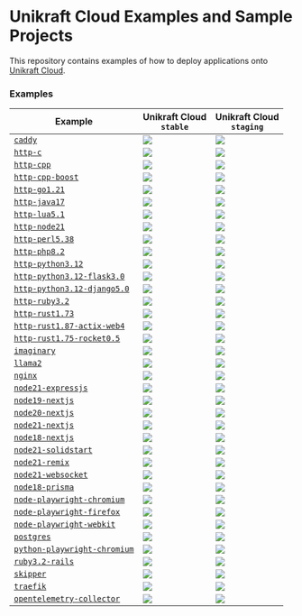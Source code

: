 # Unikraft Cloud Examples and Sample Projects

This repository contains examples of how to deploy applications onto [Unikraft Cloud](https://unikraft.cloud).

### Examples

Example | Unikraft Cloud <br /> `stable` | Unikraft Cloud <br /> `staging` |
|-|-|-|
[`caddy`](https://github.com/unikraft-cloud/examples/tree/main/caddy) | [![](https://github.com/unikraft-cloud/examples/actions/workflows/example-caddy-stable.yaml/badge.svg)](https://github.com/unikraft-cloud/examples/actions/workflows/example-caddy-stable.yaml) | [![](https://github.com/unikraft-cloud/examples/actions/workflows/example-caddy-staging.yaml/badge.svg)](https://github.com/unikraft-cloud/examples/actions/workflows/example-caddy-staging.yaml) |
[`http-c`](https://github.com/unikraft-cloud/examples/tree/main/http-c) | [![](https://github.com/unikraft-cloud/examples/actions/workflows/example-http-c-stable.yaml/badge.svg)](https://github.com/unikraft-cloud/examples/actions/workflows/example-http-c-stable.yaml) | [![](https://github.com/unikraft-cloud/examples/actions/workflows/example-http-c-staging.yaml/badge.svg)](https://github.com/unikraft-cloud/examples/actions/workflows/example-http-c-staging.yaml) |
[`http-cpp`](https://github.com/unikraft-cloud/examples/tree/main/http-cpp) | [![](https://github.com/unikraft-cloud/examples/actions/workflows/example-http-cpp-stable.yaml/badge.svg)](https://github.com/unikraft-cloud/examples/actions/workflows/example-http-cpp-stable.yaml) | [![](https://github.com/unikraft-cloud/examples/actions/workflows/example-http-cpp-staging.yaml/badge.svg)](https://github.com/unikraft-cloud/examples/actions/workflows/example-http-cpp-staging.yaml) |
[`http-cpp-boost`](https://github.com/unikraft-cloud/examples/tree/main/http-cpp-boost) | [![](https://github.com/unikraft-cloud/examples/actions/workflows/example-http-cpp-boost-stable.yaml/badge.svg)](https://github.com/unikraft-cloud/examples/actions/workflows/example-http-cpp-boost-stable.yaml) | [![](https://github.com/unikraft-cloud/examples/actions/workflows/example-http-cpp-boost-staging.yaml/badge.svg)](https://github.com/unikraft-cloud/examples/actions/workflows/example-http-cpp-boost-staging.yaml) |
[`http-go1.21`](https://github.com/unikraft-cloud/examples/tree/main/http-go1.21) | [![](https://github.com/unikraft-cloud/examples/actions/workflows/example-http-go1.21-stable.yaml/badge.svg)](https://github.com/unikraft-cloud/examples/actions/workflows/example-http-go1.21-stable.yaml) | [![](https://github.com/unikraft-cloud/examples/actions/workflows/example-http-go1.21-staging.yaml/badge.svg)](https://github.com/unikraft-cloud/examples/actions/workflows/example-http-go1.21-staging.yaml) |
[`http-java17`](https://github.com/unikraft-cloud/examples/tree/main/http-java17) | [![](https://github.com/unikraft-cloud/examples/actions/workflows/example-http-java17-stable.yaml/badge.svg)](https://github.com/unikraft-cloud/examples/actions/workflows/example-http-java17-stable.yaml) | [![](https://github.com/unikraft-cloud/examples/actions/workflows/example-http-java17-staging.yaml/badge.svg)](https://github.com/unikraft-cloud/examples/actions/workflows/example-http-java17-staging.yaml) |
[`http-lua5.1`](https://github.com/unikraft-cloud/examples/tree/main/http-lua5.1) | [![](https://github.com/unikraft-cloud/examples/actions/workflows/example-http-lua5.1-stable.yaml/badge.svg)](https://github.com/unikraft-cloud/examples/actions/workflows/example-http-lua5.1-stable.yaml) | [![](https://github.com/unikraft-cloud/examples/actions/workflows/example-http-lua5.1-staging.yaml/badge.svg)](https://github.com/unikraft-cloud/examples/actions/workflows/example-http-lua5.1-staging.yaml) |
[`http-node21`](https://github.com/unikraft-cloud/examples/tree/main/http-node21) | [![](https://github.com/unikraft-cloud/examples/actions/workflows/example-http-node21-stable.yaml/badge.svg)](https://github.com/unikraft-cloud/examples/actions/workflows/example-http-node21-stable.yaml) | [![](https://github.com/unikraft-cloud/examples/actions/workflows/example-http-node21-staging.yaml/badge.svg)](https://github.com/unikraft-cloud/examples/actions/workflows/example-http-node21-staging.yaml) |
[`http-perl5.38`](https://github.com/unikraft-cloud/examples/tree/main/http-perl5.38) | [![](https://github.com/unikraft-cloud/examples/actions/workflows/example-http-perl5.38-stable.yaml/badge.svg)](https://github.com/unikraft-cloud/examples/actions/workflows/example-http-perl5.38-stable.yaml) | [![](https://github.com/unikraft-cloud/examples/actions/workflows/example-http-perl5.38-staging.yaml/badge.svg)](https://github.com/unikraft-cloud/examples/actions/workflows/example-http-perl5.38-staging.yaml) |
[`http-php8.2`](https://github.com/unikraft-cloud/examples/tree/main/http-php8.2) | [![](https://github.com/unikraft-cloud/examples/actions/workflows/example-http-php8.2-stable.yaml/badge.svg)](https://github.com/unikraft-cloud/examples/actions/workflows/example-http-php8.2-stable.yaml) | [![](https://github.com/unikraft-cloud/examples/actions/workflows/example-http-php8.2-staging.yaml/badge.svg)](https://github.com/unikraft-cloud/examples/actions/workflows/example-http-php8.2-staging.yaml) |
[`http-python3.12`](https://github.com/unikraft-cloud/examples/tree/main/http-python3.12) | [![](https://github.com/unikraft-cloud/examples/actions/workflows/example-http-python3.12-stable.yaml/badge.svg)](https://github.com/unikraft-cloud/examples/actions/workflows/example-http-python3.12-stable.yaml) | [![](https://github.com/unikraft-cloud/examples/actions/workflows/example-http-python3.12-staging.yaml/badge.svg)](https://github.com/unikraft-cloud/examples/actions/workflows/example-http-python3.12-staging.yaml) |
[`http-python3.12-flask3.0`](https://github.com/unikraft-cloud/examples/tree/main/http-python3.12-flask3.0) | [![](https://github.com/unikraft-cloud/examples/actions/workflows/example-http-python3.12-flask3.0-stable.yaml/badge.svg)](https://github.com/unikraft-cloud/examples/actions/workflows/example-http-python3.12-flask3.0-stable.yaml) | [![](https://github.com/unikraft-cloud/examples/actions/workflows/example-http-python3.12-flask3.0-staging.yaml/badge.svg)](https://github.com/unikraft-cloud/examples/actions/workflows/example-http-python3.12-flask3.0-staging.yaml) |
[`http-python3.12-django5.0`](https://github.com/unikraft-cloud/examples/tree/main/http-python3.12-django5.0) | [![](https://github.com/unikraft-cloud/examples/actions/workflows/example-http-python3.12-django5.0-stable.yaml/badge.svg)](https://github.com/unikraft-cloud/examples/actions/workflows/example-http-python3.12-django5.0-stable.yaml) | [![](https://github.com/unikraft-cloud/examples/actions/workflows/example-http-python3.12-django5.0-staging.yaml/badge.svg)](https://github.com/unikraft-cloud/examples/actions/workflows/example-http-python3.12-django5.0-staging.yaml) |
[`http-ruby3.2`](https://github.com/unikraft-cloud/examples/tree/main/http-ruby3.2) | [![](https://github.com/unikraft-cloud/examples/actions/workflows/example-http-ruby3.2-stable.yaml/badge.svg)](https://github.com/unikraft-cloud/examples/actions/workflows/example-http-ruby3.2-stable.yaml) | [![](https://github.com/unikraft-cloud/examples/actions/workflows/example-http-ruby3.2-staging.yaml/badge.svg)](https://github.com/unikraft-cloud/examples/actions/workflows/example-http-ruby3.2-staging.yaml) |
[`http-rust1.73`](https://github.com/unikraft-cloud/examples/tree/main/http-rust1.73) | [![](https://github.com/unikraft-cloud/examples/actions/workflows/example-http-rust1.73-stable.yaml/badge.svg)](https://github.com/unikraft-cloud/examples/actions/workflows/example-http-rust1.73-stable.yaml) | [![](https://github.com/unikraft-cloud/examples/actions/workflows/example-http-rust1.73-staging.yaml/badge.svg)](https://github.com/unikraft-cloud/examples/actions/workflows/example-http-rust1.73-staging.yaml) |
[`http-rust1.87-actix-web4`](https://github.com/unikraft-cloud/examples/tree/main/http-rust1.87-actix-web4) | [![](https://github.com/unikraft-cloud/examples/actions/workflows/example-http-rust1.87-actix-web4-stable.yaml/badge.svg)](https://github.com/unikraft-cloud/examples/actions/workflows/example-http-rust1.87-actix-web4-stable.yaml) | [![](https://github.com/unikraft-cloud/examples/actions/workflows/example-http-rust1.87-actix-web4-staging.yaml/badge.svg)](https://github.com/unikraft-cloud/examples/actions/workflows/example-http-rust1.87-actix-web4-staging.yaml) |
[`http-rust1.75-rocket0.5`](https://github.com/unikraft-cloud/examples/tree/main/http-rust1.75-rocket0.5) | [![](https://github.com/unikraft-cloud/examples/actions/workflows/example-http-rust1.75-rocket0.5-stable.yaml/badge.svg)](https://github.com/unikraft-cloud/examples/actions/workflows/example-http-rust1.75-rocket0.5-stable.yaml) | [![](https://github.com/unikraft-cloud/examples/actions/workflows/example-http-rust1.75-rocket0.5-staging.yaml/badge.svg)](https://github.com/unikraft-cloud/examples/actions/workflows/example-http-rust1.75-rocket0.5-staging.yaml) |
[`imaginary`](https://github.com/unikraft-cloud/examples/tree/main/imaginary) | [![](https://github.com/unikraft-cloud/examples/actions/workflows/example-imaginary-stable.yaml/badge.svg)](https://github.com/unikraft-cloud/examples/actions/workflows/example-imaginary-stable.yaml) | [![](https://github.com/unikraft-cloud/examples/actions/workflows/example-imaginary-staging.yaml/badge.svg)](https://github.com/unikraft-cloud/examples/actions/workflows/example-imaginary-staging.yaml) |
[`llama2`](https://github.com/unikraft-cloud/examples/tree/main/llama2) | [![](https://github.com/unikraft-cloud/examples/actions/workflows/example-llama2-stable.yaml/badge.svg)](https://github.com/unikraft-cloud/examples/actions/workflows/example-llama2-stable.yaml) | [![](https://github.com/unikraft-cloud/examples/actions/workflows/example-llama2-staging.yaml/badge.svg)](https://github.com/unikraft-cloud/examples/actions/workflows/example-llama2-staging.yaml) |
[`nginx`](https://github.com/unikraft-cloud/examples/tree/main/nginx) | [![](https://github.com/unikraft-cloud/examples/actions/workflows/example-nginx-stable.yaml/badge.svg)](https://github.com/unikraft-cloud/examples/actions/workflows/example-nginx-stable.yaml) | [![](https://github.com/unikraft-cloud/examples/actions/workflows/example-nginx-staging.yaml/badge.svg)](https://github.com/unikraft-cloud/examples/actions/workflows/example-nginx-staging.yaml) |
[`node21-expressjs`](https://github.com/unikraft-cloud/examples/tree/main/node21-expressjs) | [![](https://github.com/unikraft-cloud/examples/actions/workflows/example-node21-expressjs-stable.yaml/badge.svg)](https://github.com/unikraft-cloud/examples/actions/workflows/example-node21-expressjs-stable.yaml) | [![](https://github.com/unikraft-cloud/examples/actions/workflows/example-node21-expressjs-staging.yaml/badge.svg)](https://github.com/unikraft-cloud/examples/actions/workflows/example-node21-expressjs-staging.yaml) |
[`node19-nextjs`](https://github.com/unikraft-cloud/examples/tree/main/node21-nextjs) | [![](https://github.com/unikraft-cloud/examples/actions/workflows/example-node19-nextjs-stable.yaml/badge.svg)](https://github.com/unikraft-cloud/examples/actions/workflows/example-node19-nextjs-stable.yaml) | [![](https://github.com/unikraft-cloud/examples/actions/workflows/example-node19-nextjs-staging.yaml/badge.svg)](https://github.com/unikraft-cloud/examples/actions/workflows/example-node19-nextjs-staging.yaml) |
[`node20-nextjs`](https://github.com/unikraft-cloud/examples/tree/main/node21-nextjs) | [![](https://github.com/unikraft-cloud/examples/actions/workflows/example-node20-nextjs-stable.yaml/badge.svg)](https://github.com/unikraft-cloud/examples/actions/workflows/example-node20-nextjs-stable.yaml) | [![](https://github.com/unikraft-cloud/examples/actions/workflows/example-node20-nextjs-staging.yaml/badge.svg)](https://github.com/unikraft-cloud/examples/actions/workflows/example-node20-nextjs-staging.yaml) |
[`node21-nextjs`](https://github.com/unikraft-cloud/examples/tree/main/node21-nextjs) | [![](https://github.com/unikraft-cloud/examples/actions/workflows/example-node21-nextjs-stable.yaml/badge.svg)](https://github.com/unikraft-cloud/examples/actions/workflows/example-node21-nextjs-stable.yaml) | [![](https://github.com/unikraft-cloud/examples/actions/workflows/example-node21-nextjs-staging.yaml/badge.svg)](https://github.com/unikraft-cloud/examples/actions/workflows/example-node21-nextjs-staging.yaml) |
[`node18-nextjs`](https://github.com/unikraft-cloud/examples/tree/main/node21-nextjs) | [![](https://github.com/unikraft-cloud/examples/actions/workflows/example-node18-nextjs-stable.yaml/badge.svg)](https://github.com/unikraft-cloud/examples/actions/workflows/example-node18-nextjs-stable.yaml) | [![](https://github.com/unikraft-cloud/examples/actions/workflows/example-node18-nextjs-staging.yaml/badge.svg)](https://github.com/unikraft-cloud/examples/actions/workflows/example-node18-nextjs-staging.yaml) |
[`node21-solidstart`](https://github.com/unikraft-cloud/examples/tree/main/node21-solid-start) | [![](https://github.com/unikraft-cloud/examples/actions/workflows/example-node21-solidstart-stable.yaml/badge.svg)](https://github.com/unikraft-cloud/examples/actions/workflows/example-node21-solidstart-stable.yaml) | [![](https://github.com/unikraft-cloud/examples/actions/workflows/example-node21-solidstart-staging.yaml/badge.svg)](https://github.com/unikraft-cloud/examples/actions/workflows/example-node21-solidstart-staging.yaml) |
[`node21-remix`](https://github.com/unikraft-cloud/examples/tree/main/node21-remix) | [![](https://github.com/unikraft-cloud/examples/actions/workflows/example-node21-remix-stable.yaml/badge.svg)](https://github.com/unikraft-cloud/examples/actions/workflows/example-node21-remix-stable.yaml) | [![](https://github.com/unikraft-cloud/examples/actions/workflows/example-node21-remix-staging.yaml/badge.svg)](https://github.com/unikraft-cloud/examples/actions/workflows/example-node21-remix-staging.yaml) |
[`node21-websocket`](https://github.com/unikraft-cloud/examples/tree/main/node21-websocket) | [![](https://github.com/unikraft-cloud/examples/actions/workflows/example-node21-websocket-stable.yaml/badge.svg)](https://github.com/unikraft-cloud/examples/actions/workflows/example-node21-websocket-stable.yaml) | [![](https://github.com/unikraft-cloud/examples/actions/workflows/example-node21-websocket-staging.yaml/badge.svg)](https://github.com/unikraft-cloud/examples/actions/workflows/example-node21-websocket-staging.yaml) |
[`node18-prisma`](https://github.com/unikraft-cloud/examples/tree/main/node18-prisma-rest-express) | [![](https://github.com/unikraft-cloud/examples/actions/workflows/example-node18-prisma-stable.yaml/badge.svg)](https://github.com/unikraft-cloud/examples/actions/workflows/example-node18-prisma-stable.yaml) | [![](https://github.com/unikraft-cloud/examples/actions/workflows/example-node18-prisma-staging.yaml/badge.svg)](https://github.com/unikraft-cloud/examples/actions/workflows/example-node18-prisma-staging.yaml) |
[`node-playwright-chromium`](https://github.com/unikraft-cloud/examples/tree/main/node-playwright-chromium) | [![](https://github.com/unikraft-cloud/examples/actions/workflows/example-node-playwright-chromium-stable.yaml/badge.svg)](https://github.com/unikraft-cloud/examples/actions/workflows/example-node-playwright-chromium-stable.yaml) | [![](https://github.com/unikraft-cloud/examples/actions/workflows/example-node-playwright-chromium-staging.yaml/badge.svg)](https://github.com/unikraft-cloud/examples/actions/workflows/example-node-playwright-chromium-staging.yaml) |
[`node-playwright-firefox`](https://github.com/unikraft-cloud/examples/tree/main/node-playwright-firefox) | [![](https://github.com/unikraft-cloud/examples/actions/workflows/example-node-playwright-firefox-stable.yaml/badge.svg)](https://github.com/unikraft-cloud/examples/actions/workflows/example-node-playwright-firefox-stable.yaml) | [![](https://github.com/unikraft-cloud/examples/actions/workflows/example-node-playwright-firefox-staging.yaml/badge.svg)](https://github.com/unikraft-cloud/examples/actions/workflows/example-node-playwright-firefox-staging.yaml) |
[`node-playwright-webkit`](https://github.com/unikraft-cloud/examples/tree/main/node-playwright-webkit) | [![](https://github.com/unikraft-cloud/examples/actions/workflows/example-node-playwright-webkit-stable.yaml/badge.svg)](https://github.com/unikraft-cloud/examples/actions/workflows/example-node-playwright-webkit-stable.yaml) | [![](https://github.com/unikraft-cloud/examples/actions/workflows/example-node-playwright-webkit-staging.yaml/badge.svg)](https://github.com/unikraft-cloud/examples/actions/workflows/example-node-playwright-webkit-staging.yaml) |
[`postgres`](https://github.com/unikraft-cloud/examples/tree/main/postgres) | [![](https://github.com/unikraft-cloud/examples/actions/workflows/example-postgres-stable.yaml/badge.svg)](https://github.com/unikraft-cloud/examples/actions/workflows/example-postgres-stable.yaml) | [![](https://github.com/unikraft-cloud/examples/actions/workflows/example-postgres-staging.yaml/badge.svg)](https://github.com/unikraft-cloud/examples/actions/workflows/example-postgres-staging.yaml) |
[`python-playwright-chromium`](https://github.com/unikraft-cloud/examples/tree/main/python-playwright-chromium) | [![](https://github.com/unikraft-cloud/examples/actions/workflows/example-python-playwright-chromium-stable.yaml/badge.svg)](https://github.com/unikraft-cloud/examples/actions/workflows/example-python-playwright-chromium-stable.yaml) | [![](https://github.com/unikraft-cloud/examples/actions/workflows/example-python-playwright-chromium-staging.yaml/badge.svg)](https://github.com/unikraft-cloud/examples/actions/workflows/example-python-playwright-chromium-staging.yaml) |
[`ruby3.2-rails`](https://github.com/unikraft-cloud/examples/tree/main/ruby3.2-rails) | [![](https://github.com/unikraft-cloud/examples/actions/workflows/example-ruby3.2-rails-stable.yaml/badge.svg)](https://github.com/unikraft-cloud/examples/actions/workflows/example-ruby3.2-rails-stable.yaml) | [![](https://github.com/unikraft-cloud/examples/actions/workflows/example-ruby3.2-rails-staging.yaml/badge.svg)](https://github.com/unikraft-cloud/examples/actions/workflows/example-ruby3.2-rails-staging.yaml) |
[`skipper`](https://github.com/unikraft-cloud/examples/tree/main/skipper) | [![](https://github.com/unikraft-cloud/examples/actions/workflows/example-skipper-stable.yaml/badge.svg)](https://github.com/unikraft-cloud/examples/actions/workflows/example-skipper-stable.yaml) | [![](https://github.com/unikraft-cloud/examples/actions/workflows/example-skipper-staging.yaml/badge.svg)](https://github.com/unikraft-cloud/examples/actions/workflows/example-skipper-staging.yaml) |
[`traefik`](https://github.com/unikraft-cloud/examples/tree/main/traefik) | [![](https://github.com/unikraft-cloud/examples/actions/workflows/example-traefik-stable.yaml/badge.svg)](https://github.com/unikraft-cloud/examples/actions/workflows/example-traefik-stable.yaml) | [![](https://github.com/unikraft-cloud/examples/actions/workflows/example-traefik-staging.yaml/badge.svg)](https://github.com/unikraft-cloud/examples/actions/workflows/example-traefik-staging.yaml) |
[`opentelemetry-collector`](https://github.com/unikraft-cloud/examples/tree/main/opentelemetry-collector) | [![](https://github.com/unikraft-cloud/examples/actions/workflows/example-opentelemetry-collector-stable.yaml/badge.svg)](https://github.com/unikraft-cloud/examples/actions/workflows/example-opentelemetry-collector-stable.yaml) | [![](https://github.com/unikraft-cloud/examples/actions/workflows/example-opentelemetry-collector-staging.yaml/badge.svg)](https://github.com/unikraft-cloud/examples/actions/workflows/example-opentelemetry-collector-staging.yaml) |
